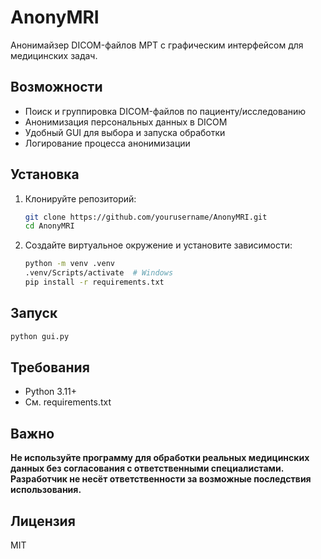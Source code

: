 # AnonyMRI

Анонимайзер DICOM-файлов МРТ с графическим интерфейсом для медицинских задач.

## Возможности
- Поиск и группировка DICOM-файлов по пациенту/исследованию
- Анонимизация персональных данных в DICOM
- Удобный GUI для выбора и запуска обработки
- Логирование процесса анонимизации

## Установка
1. Клонируйте репозиторий:
   ```bash
   git clone https://github.com/yourusername/AnonyMRI.git
   cd AnonyMRI
   ```
2. Создайте виртуальное окружение и установите зависимости:
   ```bash
   python -m venv .venv
   .venv/Scripts/activate  # Windows
   pip install -r requirements.txt
   ```

## Запуск
```bash
python gui.py
```

## Требования
- Python 3.11+
- См. requirements.txt

## Важно
**Не используйте программу для обработки реальных медицинских данных без согласования с ответственными специалистами. Разработчик не несёт ответственности за возможные последствия использования.**

## Лицензия
MIT 